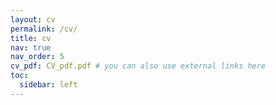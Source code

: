 ```yaml
---
layout: cv
permalink: /cv/
title: cv
nav: true
nav_order: 5
cv_pdf: CV_pdf.pdf # you can also use external links here
toc:
  sidebar: left
---
```

